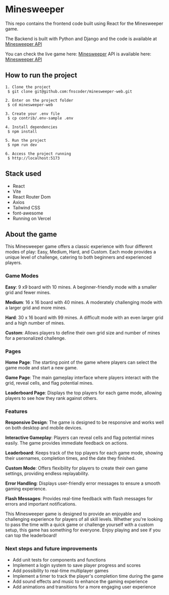 # Minesweeper

This repo contains the frontend code built using React for the Minesweeper game.

The Backend is built with Python and Django and the code is available at [Minesweeper API](https://github.com/fnscoder/minesweeper-api)

You can check the live game here: [Minesweeper](https://minesweeper-web-eight.vercel.app/)
API is available here: [Minesweeper API](https://minesweeper-api.fly.dev/api/)

## How to run the project

```
1. Clone the project
 $ git clone git@github.com:fnscoder/minesweeper-web.git
 
2. Enter on the project folder
 $ cd minesweeper-web
 
3. Create your .env file
 $ cp contrib/.env-sample .env
 
4. Install dependencies
 $ npm install

5. Run the project
 $ npm run dev
 
6. Access the project running 
 $ http://localhost:5173
```

## Stack used
* React
* Vite
* React Router Dom
* Axios
* Tailwind CSS
* font-awesome
* Running on Vercel


## About the game
This Minesweeper game offers a classic experience with four different modes of play: Easy, Medium, Hard, and Custom. 
Each mode provides a unique level of challenge, catering to both beginners and experienced players.

### Game Modes
**Easy**: 9 x9 board with 10 mines. A beginner-friendly mode with a smaller grid and fewer mines.

**Medium**: 16 x 16 board with 40 mines. A moderately challenging mode with a larger grid and more mines.

**Hard**: 30 x 16 board with 99 mines. A difficult mode with an even larger grid and a high number of mines.

**Custom**: Allows players to define their own grid size and number of mines for a personalized challenge.

### Pages
**Home Page**: The starting point of the game where players can select the game mode and start a new game.

**Game Page**: The main gameplay interface where players interact with the grid, reveal cells, and flag potential mines.

**Leaderboard Page**: Displays the top players for each game mode, allowing players to see how they rank against others.

### Features
**Responsive Design**: The game is designed to be responsive and works well on both desktop and mobile devices.

**Interactive Gameplay**: Players can reveal cells and flag potential mines easily. The game provides immediate feedback on actions.

**Leaderboard**: Keeps track of the top players for each game mode, showing their usernames, completion times, and the date they finished.

**Custom Mode**: Offers flexibility for players to create their own game settings, providing endless replayability.

**Error Handling**: Displays user-friendly error messages to ensure a smooth gaming experience.

**Flash Messages**: Provides real-time feedback with flash messages for errors and important notifications.

This Minesweeper game is designed to provide an enjoyable and challenging experience for players of all skill levels. Whether you're looking to pass the time with a quick game or challenge yourself with a custom setup, this game has something for everyone. Enjoy playing and see if you can top the leaderboard!

### Next steps and future improvements
- Add unit tests for components and functions
- Implement a login system to save player progress and scores
- Add possibility to real-time multiplayer games
- Implement a timer to track the player's completion time during the game
- Add sound effects and music to enhance the gaming experience
- Add animations and transitions for a more engaging user experience
